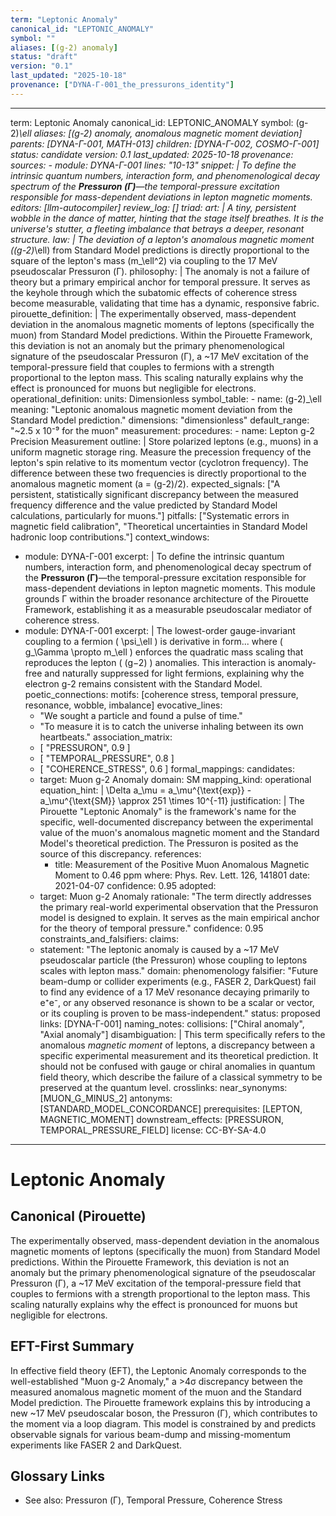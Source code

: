 ```yaml
---
term: "Leptonic Anomaly"
canonical_id: "LEPTONIC_ANOMALY"
symbol: ""
aliases: [(g-2) anomaly]
status: "draft"
version: "0.1"
last_updated: "2025-10-18"
provenance: ["DYNA-Γ-001_the_pressurons_identity"]
---
```


---
term: Leptonic Anomaly
canonical_id: LEPTONIC_ANOMALY
symbol: (g-2)_\ell
aliases: [(g-2) anomaly, anomalous magnetic moment deviation]
parents: [DYNA-Γ-001, MATH-013]
children: [DYNA-Γ-002, COSMO-Γ-001]
status: candidate
version: 0.1
last_updated: 2025-10-18
provenance:
  sources:
    - module: DYNA-Γ-001
      lines: "10-13"
      snippet: |
        To define the intrinsic quantum numbers, interaction form, and phenomenological decay spectrum of the **Pressuron (Γ)**—the temporal-pressure excitation responsible for mass-dependent deviations in lepton magnetic moments.
  editors: [llm-autocompiler]
  review_log: []
triad:
  art: |
    A tiny, persistent wobble in the dance of matter, hinting that the stage itself breathes. It is the universe's stutter, a fleeting imbalance that betrays a deeper, resonant structure.
  law: |
    The deviation of a lepton's anomalous magnetic moment ((g-2)_\ell) from Standard Model predictions is directly proportional to the square of the lepton's mass (m_\ell^2) via coupling to the 17 MeV pseudoscalar Pressuron (Γ).
  philosophy: |
    The anomaly is not a failure of theory but a primary empirical anchor for temporal pressure. It serves as the keyhole through which the subatomic effects of coherence stress become measurable, validating that time has a dynamic, responsive fabric.
pirouette_definition: |
  The experimentally observed, mass-dependent deviation in the anomalous magnetic moments of leptons (specifically the muon) from Standard Model predictions. Within the Pirouette Framework, this deviation is not an anomaly but the primary phenomenological signature of the pseudoscalar Pressuron (Γ), a ~17 MeV excitation of the temporal-pressure field that couples to fermions with a strength proportional to the lepton mass. This scaling naturally explains why the effect is pronounced for muons but negligible for electrons.
operational_definition:
  units: Dimensionless
  symbol_table:
    - name: (g-2)_\ell
      meaning: "Leptonic anomalous magnetic moment deviation from the Standard Model prediction."
      dimensions: "dimensionless"
      default_range: "~2.5 x 10⁻⁹ for the muon"
  measurement:
    procedures:
      - name: Lepton g-2 Precision Measurement
        outline: |
          Store polarized leptons (e.g., muons) in a uniform magnetic storage ring. Measure the precession frequency of the lepton's spin relative to its momentum vector (cyclotron frequency). The difference between these two frequencies is directly proportional to the anomalous magnetic moment (a = (g-2)/2).
        expected_signals: ["A persistent, statistically significant discrepancy between the measured frequency difference and the value predicted by Standard Model calculations, particularly for muons."]
        pitfalls: ["Systematic errors in magnetic field calibration", "Theoretical uncertainties in Standard Model hadronic loop contributions."]
context_windows:
  - module: DYNA-Γ-001
    excerpt: |
      To define the intrinsic quantum numbers, interaction form, and phenomenological decay spectrum of the **Pressuron (Γ)**—the temporal-pressure excitation responsible for mass-dependent deviations in lepton magnetic moments. This module grounds Γ within the broader resonance architecture of the Pirouette Framework, establishing it as a measurable pseudoscalar mediator of coherence stress.
  - module: DYNA-Γ-001
    excerpt: |
      The lowest-order gauge-invariant coupling to a fermion ( \psi_\ell ) is derivative in form... where ( g_\Gamma \propto m_\ell ) enforces the quadratic mass scaling that reproduces the lepton ( (g−2) ) anomalies. This interaction is anomaly-free and naturally suppressed for light fermions, explaining why the electron g-2 remains consistent with the Standard Model.
poetic_connections:
  motifs: [coherence stress, temporal pressure, resonance, wobble, imbalance]
  evocative_lines:
    - "We sought a particle and found a pulse of time."
    - "To measure it is to catch the universe inhaling between its own heartbeats."
  association_matrix:
    - [ "PRESSURON", 0.9 ]
    - [ "TEMPORAL_PRESSURE", 0.8 ]
    - [ "COHERENCE_STRESS", 0.6 ]
formal_mappings:
  candidates:
    - target: Muon g-2 Anomaly
      domain: SM
      mapping_kind: operational
      equation_hint: |
        \Delta a_\mu = a_\mu^{\text{exp}} - a_\mu^{\text{SM}} \approx 251 \times 10^{-11}
      justification: |
        The Pirouette "Leptonic Anomaly" is the framework's name for the specific, well-documented discrepancy between the experimental value of the muon's anomalous magnetic moment and the Standard Model's theoretical prediction. The Pressuron is posited as the source of this discrepancy.
      references:
        - title: Measurement of the Positive Muon Anomalous Magnetic Moment to 0.46 ppm
          where: Phys. Rev. Lett. 126, 141801
          date: 2021-04-07
      confidence: 0.95
  adopted:
    - target: Muon g-2 Anomaly
      rationale: "The term directly addresses the primary real-world experimental observation that the Pressuron model is designed to explain. It serves as the main empirical anchor for the theory of temporal pressure."
      confidence: 0.95
constraints_and_falsifiers:
  claims:
    - statement: "The leptonic anomaly is caused by a ~17 MeV pseudoscalar particle (the Pressuron) whose coupling to leptons scales with lepton mass."
      domain: phenomenology
      falsifier: "Future beam-dump or collider experiments (e.g., FASER 2, DarkQuest) fail to find any evidence of a 17 MeV resonance decaying primarily to e⁺e⁻, or any observed resonance is shown to be a scalar or vector, or its coupling is proven to be mass-independent."
      status: proposed
      links: [DYNA-Γ-001]
naming_notes:
  collisions: ["Chiral anomaly", "Axial anomaly"]
  disambiguation: |
    This term specifically refers to the anomalous *magnetic moment* of leptons, a discrepancy between a specific experimental measurement and its theoretical prediction. It should not be confused with gauge or chiral anomalies in quantum field theory, which describe the failure of a classical symmetry to be preserved at the quantum level.
crosslinks:
  near_synonyms: [MUON_G_MINUS_2]
  antonyms: [STANDARD_MODEL_CONCORDANCE]
  prerequisites: [LEPTON, MAGNETIC_MOMENT]
  downstream_effects: [PRESSURON, TEMPORAL_PRESSURE_FIELD]
license: CC-BY-SA-4.0
---

# Leptonic Anomaly

## Canonical (Pirouette)
The experimentally observed, mass-dependent deviation in the anomalous magnetic moments of leptons (specifically the muon) from Standard Model predictions. Within the Pirouette Framework, this deviation is not an anomaly but the primary phenomenological signature of the pseudoscalar Pressuron (Γ), a ~17 MeV excitation of the temporal-pressure field that couples to fermions with a strength proportional to the lepton mass. This scaling naturally explains why the effect is pronounced for muons but negligible for electrons.

## EFT-First Summary
In effective field theory (EFT), the Leptonic Anomaly corresponds to the well-established "Muon g-2 Anomaly," a >4σ discrepancy between the measured anomalous magnetic moment of the muon and the Standard Model prediction. The Pirouette framework explains this by introducing a new ~17 MeV pseudoscalar boson, the Pressuron (Γ), which contributes to the moment via a loop diagram. This model is constrained by and predicts observable signals for various beam-dump and missing-momentum experiments like FASER 2 and DarkQuest.

## Glossary Links
- See also: Pressuron (Γ), Temporal Pressure, Coherence Stress